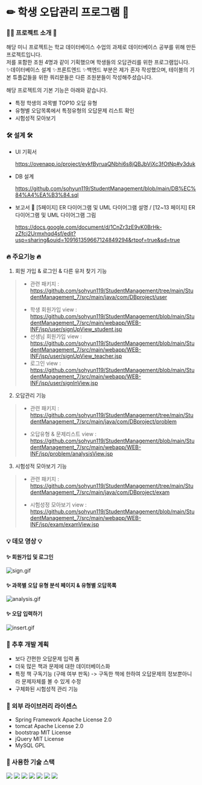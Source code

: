 # ✏ 학생 오답관리 프로그램 📙


### 💁‍♀️ 프로젝트 소개 🎤 
해당 미니 프로젝트는 학교 데이터베이스 수업의 과제로 데이터베이스 공부를 위해 만든 프로젝트입니다. <br>
저를 포함한 조원 4명과 같이 기획했으며 학생들의 오답관리를 위한 프로그램입니다. <br>
✨데이터베이스 설계 ✨프론트엔드 ✨백엔드 부분은 제가 혼자 작성했으며, 테이블의 기본 튜플값들을 위한 쿼리문들은 다른 조원분들이 작성해주셨습니다. 


해당 프로젝트의 기본 기능은 아래와 같습니다. 
* 특정 학생의 과목별 TOP10 오답 유형
* 유형별 오답목록에서 특정유형의 오답문제 리스트 확인
* 시험성적 모아보기


### 🛠 설계 🛠
* UI 기획서

  https://ovenapp.io/project/eykfByruaQNbhi6s8jQBJbVjXc3fOtNp#y3duk
* DB 설계

  https://github.com/sohyun119/StudentManagement/blob/main/DB%EC%84%A4%EA%B3%84.sql
  
* 보고서 💫 [5페이지] ER 다이어그램 및 UML 다이어그램 설명  / [12~13 페이지] ER 다이어그램 및 UML 다이어그램 그림

  https://docs.google.com/document/d/1CnZr3zE9vK0BrHk-zZfcj2Urmxhqd4sf/edit?usp=sharing&ouid=109161359667124849294&rtpof=true&sd=true

 
  
  
###  🔥 주요기능 🔥
1. 회원 가입 & 로그인 & 다른 유저 찾기 기능
> - 관련 패키지 : https://github.com/sohyun119/StudentManagement/tree/main/StudentManagement_7/src/main/java/com/DBproject/user
> * 학생 회원가입 view : https://github.com/sohyun119/StudentManagement/blob/main/StudentManagement_7/src/main/webapp/WEB-INF/jsp/user/signUpView_student.jsp
> * 선생님 회원가입 view : https://github.com/sohyun119/StudentManagement/blob/main/StudentManagement_7/src/main/webapp/WEB-INF/jsp/user/signUpView_teacher.jsp
> * 로그인 view : https://github.com/sohyun119/StudentManagement/blob/main/StudentManagement_7/src/main/webapp/WEB-INF/jsp/user/signInView.jsp

2. 오답관리 기능
> - 관련 패키지 : https://github.com/sohyun119/StudentManagement/tree/main/StudentManagement_7/src/main/java/com/DBproject/problem
> * 오답유형 & 문제리스트 view : https://github.com/sohyun119/StudentManagement/blob/main/StudentManagement_7/src/main/webapp/WEB-INF/jsp/problem/analysisView.jsp

3. 시험성적 모아보기 기능
> - 관련 패키지 : https://github.com/sohyun119/StudentManagement/tree/main/StudentManagement_7/src/main/java/com/DBproject/exam
> * 시험성정 모아보기 view : https://github.com/sohyun119/StudentManagement/blob/main/StudentManagement_7/src/main/webapp/WEB-INF/jsp/exam/examView.jsp



### 💡 데모 영상 💡

#### ✨ 회원가입 및 로그인
![sign.gif](demo/회원가입및로그인.gif)

#### ✨ 과목별 오답 유형 분석 페이지 & 유형별 오답목록
![analysis.gif](demo/오답관리.gif)

#### ✨ 오답 입력하기
![insert.gif](demo/오답insert.gif)




### 🌱 추후 개발 계획
* 보다 간편한 오답문제 입력 폼
* 더욱 많은 책과 문제에 대한 데이터베이스화
* 특정 책 구독기능 (구매 여부 판독) -> 구독한 책에 한하여 오답문제의 정보뿐아니라 문제자체를 볼 수 있게 수정
* 구체화된 시험성적 관리 기능


### 🔎 외부 라이브러리 라이센스
* Spring Framework Apache License 2.0
* tomcat Apache License 2.0
* bootstrap MIT License
* jQuery MIT License
* MySQL GPL

### 📕 사용한 기술 스택
<div class="d-flex">
<img src="https://img.shields.io/badge/java-orange?style=flat-square&logo=java&logoColor=white"/>
<img src="https://img.shields.io/badge/Spring-6DB33F?style=flat-square&logo=Spring&logoColor=white"/>
<img src="https://img.shields.io/badge/jQuery-0769AD?style=flat-square&logo=jQuery&logoColor=white"/>
<img src="https://img.shields.io/badge/JavaScript-black?style=flat-square&logo=JavaScript&logoColor=F7DF1E"/>
<img src="https://img.shields.io/badge/HTML5-E34F26?style=flat-square&logo=HTML5&logoColor=white"/>
<img src="https://img.shields.io/badge/CSS3-1572B6?style=flat-square&logo=CSS3&logoColor=white"/>
<img src="https://img.shields.io/badge/MySQL-4479A1?style=flat-square&logo=MySQL&logoColor=white"/>
</div>
